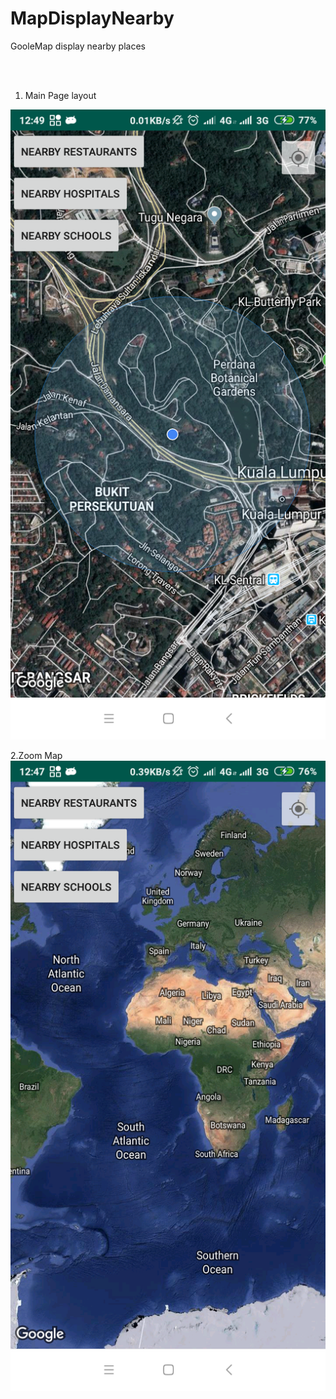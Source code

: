# MapDisplayNearby
GooleMap display nearby places

<br>
<br>

1. Main Page layout
<img src="appimages\home.png"/>

2.Zoom Map 
<img src="appimages\homezoom.png"/>
